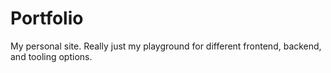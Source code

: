 # Portfolio

My personal site. Really just my playground for different frontend, backend, and tooling options.
